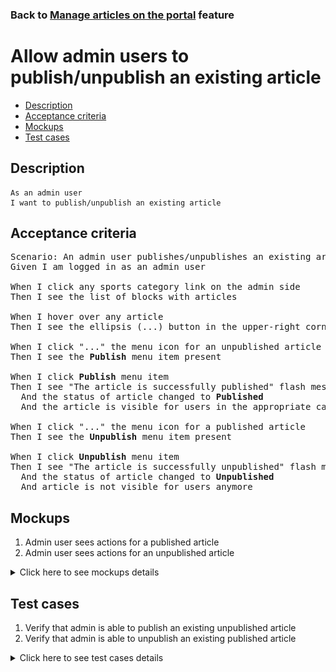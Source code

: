 ### Back to [Manage articles on the portal](../../) feature

# Allow admin users to publish/unpublish an existing article

- [Description](#description)
- [Acceptance criteria](#acceptance-criteria)
- [Mockups](#mockups)
- [Test cases](#test-cases)

## Description

    As an admin user
    I want to publish/unpublish an existing article

## Acceptance criteria

<pre>
Scenario: An admin user publishes/unpublishes an existing article
Given I am logged in as an admin user

When I click any sports category link on the admin side
Then I see the list of blocks with articles

When I hover over any article
Then I see the ellipsis (...) button in the upper-right corner

When I click "..." the menu icon for an unpublished article
Then I see the <b>Publish</b> menu item present

When I click <b>Publish</b> menu item
Then I see "The article is successfully published" flash message
  And the status of article changed to <b>Published</b>
  And the article is visible for users in the appropriate category

When I click "..." the menu icon for a published article
Then I see the <b>Unpublish</b> menu item present

When I click <b>Unpublish</b> menu item
Then I see "The article is successfully unpublished" flash message
  And the status of article changed to <b>Unpublished</b>
  And article is not visible for users anymore
</pre>

## Mockups

1. Admin user sees actions for a published article
2. Admin user sees actions for an unpublished article

<details>
  <summary>Click here to see mockups details</summary>

**1. Admin user sees actions for a published article:**

![Admin user sees actions for a published article](/products/sport_news_portal/web_application_features/manage_articles/images/published_article_actions.png)

**2. Admin user sees actions for an unpublished article:**

![Admin user sees actions for an unpublished article](/products/sport_news_portal/web_application_features/manage_articles/images/unpublished_article_actions.png)

</details>

## Test cases

1. Verify that admin is able to publish an existing unpublished article
2. Verify that admin is able to unpublish an existing published article

<details>
  <summary>Click here to see test cases details</summary>

### **#1. Verify that admin is able to publish an existing unpublished article**

|Preconditions|Steps|Expected result
--------------|-----|----------
|- Log in by admin account</br>- Go to the category configuration page</br>- There is an unpublished article|1) Hover over a published article</br>2) Click "..." button -> <b>Publish</b> menu item|2) "The article is successfully published" flash message appears and the users can see the article|

### **#2. Verify that admin is able to unpublish an existing published article**

|Preconditions|Steps|Expected result
--------------|-----|----------
|- Log in by admin account</br>- Go to the category configuration page</br>- There is a published article|1) Hover over a published article</br>2) Click "..." button -> <b>Unpublish</b> menu item|2) "The article is successfully unpublished" flash message appears and the users cannot see the article|

</details>
